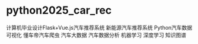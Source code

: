 # python2025_car_rec
计算机毕业设计Flask+Vue.js汽车推荐系统 新能源汽车推荐系统 Python汽车数据可视化 懂车帝汽车爬虫 汽车大数据 汽车数据分析 机器学习 深度学习 知识图谱
